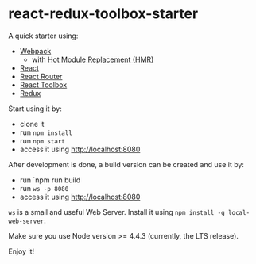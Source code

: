 # react-redux-toolbox-starter

A quick starter using:
* [Webpack](https://webpack.github.io/)
  - with [Hot Module Replacement (HMR)](https://github.com/danmartinez101/babel-preset-react-hmre)
* [React](https://facebook.github.io/react/)
* [React Router](https://github.com/reactjs/react-router)
* [React Toolbox](http://react-toolbox.com)
* [Redux](http://redux.js.org)

Start using it by:
* clone it
* run `npm install`
* run `npm start`
* access it using [http://localhost:8080](http://localhost:8080)

After development is done, a build version can be created and use it by:
* run `npm run build
* run `ws -p 8080`
* access it using [http://localhost:8080](http://localhost:8080)

`ws` is a small and useful Web Server. Install it using `npm install -g local-web-server`.

Make sure you use Node version >= 4.4.3 (currently, the LTS release).

Enjoy it!
